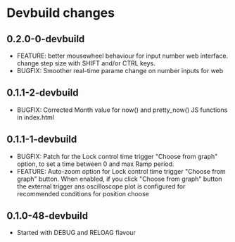 
# Devbuild  changes

## 0.2.0-0-devbuild
  - FEATURE: better mousewheel behaviour for input number web interface.
             change step size with SHIFT and/or CTRL keys.
  - BUGFIX: Smoother real-time parame change on number inputs for web


## 0.1.1-2-devbuild
  - BUGFIX: Corrected Month value for now() and pretty_now() JS functions
            in index.html

## 0.1.1-1-devbuild
  - BUGFIX: Patch for the Lock control time trigger "Choose from graph" option,
            to set a time between 0 and max Ramp period.
  - FEATURE: Auto-zoom option for Lock control time trigger "Choose from graph" button.
             When enabled, if you click "Choose from graph" button the external trigger
             ans oscilloscope plot is configured for recommended conditions for position choose

## 0.1.0-48-devbuild
  - Started with DEBUG and RELOAG flavour
